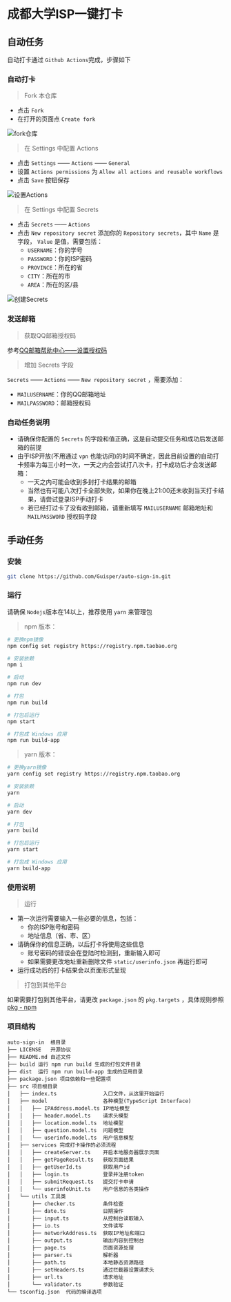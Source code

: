 # 成都大学ISP一键打卡

## 自动任务

自动打卡通过 `Github Actions`完成，步骤如下

### 自动打卡

> Fork 本仓库

- 点击 `Fork`
- 在打开的页面点 `Create fork`

![fork仓库](https://gitee.com/Guisper/image/raw/master/image/github/auto-sign-in/1660272853660.png)

> 在 Settings 中配置 Actions

- 点击 `Settings` —— `Actions` —— `General`
- 设置 `Actions permissions` 为 `Allow all actions and reusable workflows`
- 点击 `Save` 按钮保存

![设置Actions](https://gitee.com/Guisper/image/raw/master/image/github/auto-sign-in/1660272992317.png)

> 在 Settings 中配置 Secrets

- 点击 `Secrets` —— `Actions`
- 点击 `New repository secret` 添加你的 `Repository secrets`，其中 `Name` 是字段， `Value` 是值，需要包括：
  - `USERNAME`：你的学号
  - `PASSWORD`：你的ISP密码
  - `PROVINCE`：所在的省
  - `CITY`：所在的市
  - `AREA`：所在的区/县

![创建Secrets](https://gitee.com/Guisper/image/raw/master/image/github/auto-sign-in/1660273025502.png)

### 发送邮箱

> 获取QQ邮箱授权码

参考[QQ邮箱帮助中心——设置授权码](https://service.mail.qq.com/cgi-bin/help?subtype=1&&no=1001256&&id=28)

> 增加 Secrets 字段

`Secrets` —— `Actions` —— `New repository secret` ，需要添加：
- `MAILUSERNAME`：你的QQ邮箱地址
- `MAILPASSWORD`：邮箱授权码

### 自动任务说明

- 请确保你配置的 `Secrets` 的字段和值正确，这是自动提交任务和成功后发送邮箱的前提
- 由于ISP开放(不用通过 `vpn` 也能访问)的时间不确定，因此目前设置的自动打卡频率为每三小时一次，一天之内会尝试打八次卡，打卡成功后才会发送邮箱：
  - 一天之内可能会收到多封打卡结果的邮箱
  - 当然也有可能八次打卡全部失败，如果你在晚上21:00还未收到当天打卡结果，请尝试登录ISP手动打卡
  - 若已经打过卡了没有收到邮箱，请重新填写 `MAILUSERNAME` 邮箱地址和 `MAILPASSWORD` 授权码字段

## 手动任务
### 安装

```bash
git clone https://github.com/Guisper/auto-sign-in.git
```

### 运行

请确保 `Nodejs`版本在14以上，推荐使用 `yarn` 来管理包

> npm 版本：

```bash
# 更换npm镜像
npm config set registry https://registry.npm.taobao.org

# 安装依赖
npm i

# 启动
npm run dev

# 打包
npm run build

# 打包后运行
npm start

# 打包成 Windows 应用
npm run build-app
```

> yarn 版本：

```bash
# 更换yarn镜像
yarn config set registry https://registry.npm.taobao.org

# 安装依赖
yarn

# 启动
yarn dev

# 打包
yarn build

# 打包后运行
yarn start

# 打包成 Windows 应用
yarn build-app
```

### 使用说明

> 运行

- 第一次运行需要输入一些必要的信息，包括：
  - 你的ISP账号和密码
  - 地址信息（省、市、区）
- 请确保你的信息正确，以后打卡将使用这些信息
  - 账号密码的错误会在登陆时检测到，重新输入即可
  - 如果需要更改地址重新删除文件 `static/userinfo.json` 再运行即可
- 运行成功后的打卡结果会以页面形式呈现

> 打包到其他平台

如果需要打包到其他平台，请更改 `package.json` 的 `pkg.targets` ，具体规则参照[pkg - npm](https://www.npmjs.com/package/pkg)

### 项目结构

```
auto-sign-in  根目录
├── LICENSE   开源协议
├── README.md 自述文件
├── build 运行 npm run build 生成的打包文件目录
├── dist  运行 npm run build-app 生成的应用目录
├── package.json 项目依赖和一些配置项
├── src 项目根目录
│   ├── index.ts               入口文件，从这里开始运行
│   ├── model                  各种模型(TypeScript Interface)
│   │   ├── IPAddress.model.ts IP地址模型
│   │   ├── header.model.ts    请求头模型
│   │   ├── location.model.ts  地址模型
│   │   ├── question.model.ts  问题模型
│   │   └── userinfo.model.ts  用户信息模型
│   ├── services 完成打卡操作的必须流程
│   │   ├── createServer.ts    开启本地服务器展示页面
│   │   ├── getPageResult.ts   获取页面结果
│   │   ├── getUserId.ts       获取用户id
│   │   ├── login.ts           登录并注册token
│   │   ├── submitRequest.ts   提交打卡申请
│   │   └── userinfoUnit.ts    用户信息的各类操作
│   └── utils 工具类
│       ├── checker.ts         条件检查
│       ├── date.ts            日期操作
│       ├── input.ts           从控制台读取输入
│       ├── io.ts              文件读写
│       ├── networkAddress.ts  获取IP地址和端口
│       ├── output.ts          输出内容到控制台
│       ├── page.ts            页面资源处理
│       ├── parser.ts          解析器
│       ├── path.ts            本地静态资源路径
│       ├── setHeaders.ts      通过拦截器设置请求头
│       ├── url.ts             请求地址
│       └── validator.ts       参数验证
└── tsconfig.json  代码的编译选项

```

